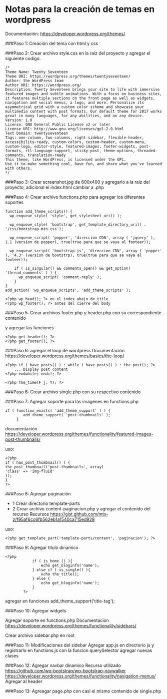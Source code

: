 # Notas para la creación de temas en wordpress

Documentación:
https://developer.wordpress.org/themes/

###Paso 1:
Creación del tema con html y css

###Paso 2:
Crear archivo style.css en la raiz del proyecto y agregar el siguiente codigo.

```
/*
Theme Name: Twenty Seventeen
Theme URI: https://wordpress.org/themes/twentyseventeen/
Author: the WordPress team
Author URI: https://wordpress.org/
Description: Twenty Seventeen brings your site to life with immersive featured images and subtle animations. With a focus on business sites, it features multiple sections on the front page as well as widgets, navigation and social menus, a logo, and more. Personalize its asymmetrical grid with a custom color scheme and showcase your multimedia content with post formats. Our default theme for 2017 works great in many languages, for any abilities, and on any device.
Version: 1.0
License: GNU General Public License v2 or later
License URI: http://www.gnu.org/licenses/gpl-2.0.html
Text Domain: twentyseventeen
Tags: one-column, two-columns, right-sidebar, flexible-header, accessibility-ready, custom-colors, custom-header, custom-menu, custom-logo, editor-style, featured-images, footer-widgets, post-formats, rtl-language-support, sticky-post, theme-options, threaded-comments, translation-ready
This theme, like WordPress, is licensed under the GPL.
Use it to make something cool, have fun, and share what you've learned with others.
*/
```

###Paso 3:
Crear screenshot.jpg de 600x400 y agregarlo a la raiz del proyecto, adicional el index.html cambiar a .php

###Paso 4:
Crear archivo functions.php para agregar los diferentes soportes 

```
function add_theme_scripts() {
  wp_enqueue_style( 'style', get_stylesheet_uri() );
 
  wp_enqueue_style( 'bootstrap', get_template_directory_uri() . '/css/bootstrap.min.css');
 
  wp_enqueue_script( 'popper', 'direccion CDN', array ( 'jquery' ), 1.1 (version de popper), true(true para que se vaya al footeer));

  wp_enqueue_script( 'bootstrap-js', 'direccion CDN', array ( 'popper' ), '4.3' (version de bootstrp), true(true para que se vaya al footeer));
 
    if ( is_singular() && comments_open() && get_option( 'thread_comments' ) ) {
      wp_enqueue_script( 'comment-reply' );
    }
}
add_action( 'wp_enqueue_scripts', 'add_theme_scripts' );

<?php wp_head(); ?> en el index abajo de title
<?php wp_footer(); ?> antes del cierre del body
```

###Paso 5:
Crear archivos footer.php y header.php con su correspondiente contenido

y agregar las funciones

```
<?php get_header(); ?>
<?php get_footer(); ?> 
```

###Paso 6:
agregar el loop de wordpress
Documentación
https://developer.wordpress.org/themes/basics/the-loop/
```
<?php if ( have_posts() ) : while ( have_posts() ) : the_post(); ?>
    ... Display post content
<?php endwhile; endif; ?>

<?php the_time(F j, Y); ?>
```
###Paso 6:
Crear archivo single.php con su respectivo contenido

###Paso 7:
Agregar soporte para las imagenes en functions.php
```
if ( function_exists( 'add_theme_support' ) ) {
        add_theme_support( 'post-thumbnails' );
     }
```
documentación
https://developer.wordpress.org/themes/functionality/featured-images-post-thumbnails/

uso:
```
<?php
if ( has_post_thumbnail() ) {
the_post_thumbnail('post-thumbnails', array(
'class' => 'img-fluid'
));
}
?>
```
###Paso 8:
Agregar paginación
- 1 Crear directorio template-parts
- 2 Crear archivo content-paginacion.php y agregar el contenido del recurso
Recursos
https://gist.github.com/mtx-z/f95af6cc6fb562eb1a1540ca715ed928

uso:
```
<?php get_template_part('template-parts/content', 'paginacion'); ?>
```
###Paso 9:
Agregar titulo dinamico
```
<?php 
            if ( is_home () ){
                echo get_bloginfo('name');
            } else if ( is_single() ){
                echo the_title();
            } else {
                echo get_bloginfo('name');
            }
        ?>
```
agregar en funciones add_theme_support('title-tag');

###Paso 10:
Agregar widgets

Agregar soporte en functions.php
Documentacion
https://developer.wordpress.org/themes/functionality/sidebars/

Crear archivo sidebar.php en root

###Paso 11: 
Modificaciones del sidebar
Agregar app.js en directorio js y registrarlo en functions.js
con la funcion querySelector agregar nuevas clases

###Paso 12:
Agregar navbar dinamico
Recurso utilizado
https://github.com/wp-bootstrap/wp-bootstrap-navwalker
https://developer.wordpress.org/themes/functionality/navigation-menus/
Agregar al header

###Paso 13:
Agreagar page.php con casi el mismo contenido de single.php 
